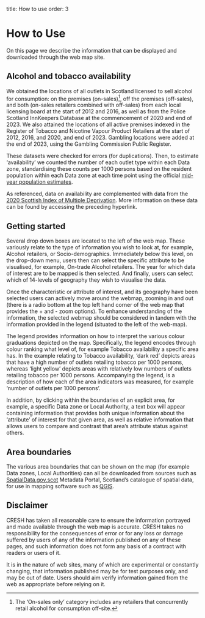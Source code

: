title: How to use
order: 3

# How to Use


On this page we describe the information that can be displayed and downloaded through the web map site.

## Alcohol and tobacco availability

We obtained the locations of all outlets in Scotland licensed to sell alcohol for consumption: on the premises (on-sales)[^1], off the premises (off-sales), and both (on-sales retailers combined with off-sales) from each local licensing board at the start of 2012 and 2016, as well as from the Police Scotland InnKeepers Database at the commencement of 2020 and end of 2023. We also attained the locations of all active premises indexed in the Register of Tobacco and Nicotine Vapour Product Retailers at the start of 2012, 2016, and 2020, and end of 2023. Gambling locations were added at the end of 2023, using the Gambling Commission Public Register.

[^1]: The ‘On-sales only’ category includes any retailers that concurrently retail alcohol for consumption off-site.

These datasets were checked for errors (for duplications). Then, to estimate ‘availability’ we counted the number of each outlet type within each Data zone, standardising these counts per 1000 persons based on the resident population within each Data zone at each time point using the official [mid-year population estimates](https://www.nrscotland.gov.uk/statistics-and-data/statistics/statistics-by-theme/population/population-estimates/mid-year-population-estimates).


As referenced, data on availability are complemented with data from the [2020 Scottish Index of Multiple Deprivation](https://www.gov.scot/collections/scottish-index-of-multiple-deprivation-2020/). More information on these data can be found by accessing the preceding hyperlink.


## Getting started

Several drop down boxes are located to the left of the web map.
These variously relate to the type of information you wish to look at, for example, Alcohol retailers, or Socio-demographics. 
Immediately below this level, on the drop-down menu, users then can select the specific attribute to be visualised, for example, On-trade Alcohol retailers.
The year for which data of interest are to be mapped is then selected.
And finally, users can select which of 14-levels of geography they wish to visualise the data.

Once the characteristic or attribute of interest, and its geography have been selected users can actively move around the webmap, zooming in and out (there is a radio bottom at the top left hand corner of the web map that provides the + and - zoom options). To enhance understanding of the information, the selected webmap should be considered in tandem with the information provided in the legend (situated to the left of the web-map).

The legend provides information on how to interpret the various colour graduations depicted on the map. Specifically, the legend encodes through colour ranking what level of, for example Tobacco availability a specific area has. In the example relating to Tobacco availability, ‘dark red’ depicts areas that have a high number of outlets retailing tobacco per 1000 persons, whereas ‘light yellow’ depicts areas with relatively low numbers of outlets retailing tobacco per 1000 persons. Accompanying the legend, is a description of how each of the area indicators was measured, for example ‘number of outlets per 1000 persons’.

In addition, by clicking within the boundaries of an explicit area, for example, a specific Data zone or Local Authority, a text box will appear containing information that provides both unique information about the ‘attribute’ of interest for that given area, as well as relative information that allows users to compare and contrast that area’s attribute status against others.


## Area boundaries

The various area boundaries that can be shown on the map (for example Data zones, Local Authorities) can all be downloaded from sources such as [SpatialData.gov.scot](https://spatialdata.gov.scot/geonetwork/srv/eng/catalog.search#/home) Metadata Portal, Scotland’s catalogue of spatial data, for use in mapping software such as [QGIS](http://www.qgis.org/en/site/).


## Disclaimer

CRESH has taken all reasonable care to ensure the information portrayed and made available through the web map is accurate. CRESH takes no responsibility for the consequences of error or for any loss or damage suffered by users of any of the information published on any of these pages, and such information does not form any basis of a contract with readers or users of it.

It is in the nature of web sites, many of which are experimental or constantly changing, that information published may be for test purposes only, and may be out of date. Users should aim verify information gained from the web as appropriate before relying on it.
